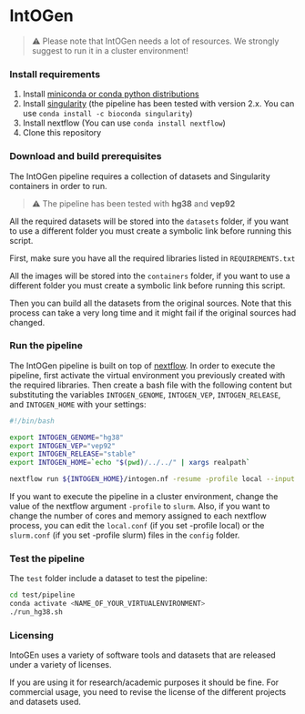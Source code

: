 # IntOGen #

> :warning: Please note that IntOGen needs a lot of resources. We strongly suggest to run it in a cluster environment!

### Install requirements

1. Install [miniconda or conda python distributions](https://docs.conda.io/projects/conda/en/latest/index.html)
2. Install [singularity](https://sylabs.io/singularity/) (the pipeline has been tested 
with version 2.x. You can use `conda install -c bioconda singularity`)
3. Install nextflow  (You can use `conda install nextflow`)
4. Clone this repository

### Download and build prerequisites

The IntOGen pipeline requires a collection of datasets and
Singularity containers in order to run.

> :warning: The pipeline has been tested with **hg38** and **vep92**

All the required datasets will be stored into the `datasets` folder, 
if you want to use a different folder you must create a symbolic link 
before running this script. 

First, make sure you have all the required libraries listed in `REQUIREMENTS.txt`

All the images will be stored into the `containers` folder, if you want to use a 
different folder you must create a symbolic link before running this script. 

Then you can build all the datasets from the original sources. 
Note that this process can take a very long time and it might fail if the 
original sources had changed.



### Run the pipeline

The IntOGen pipeline is built on top of [nextflow](https://www.nextflow.io/). 
In order to execute the pipeline, first activate the virtual environment 
you previously created with the required libraries. Then create a bash file 
with the following content but substituting the variables `INTOGEN_GENOME`, 
`INTOGEN_VEP`, `INTOGEN_RELEASE`, and `INTOGEN_HOME` with your settings:
```bash
#!/bin/bash

export INTOGEN_GENOME="hg38"
export INTOGEN_VEP="vep92"
export INTOGEN_RELEASE="stable"
export INTOGEN_HOME=`echo "$(pwd)/../../" | xargs realpath`

nextflow run ${INTOGEN_HOME}/intogen.nf -resume -profile local --input ./input --output ./output
```
If you want to execute the pipeline in a cluster environment, change the 
value of the nextflow argument `-profile` to `slurm`. Also, if you want 
to change the number of cores and memory assigned to each nextflow process,
you can edit the `local.conf` (if you set -profile local) or the `slurm.conf` 
(if you set -profile slurm) files in the `config` folder.

### Test the pipeline
The `test` folder include a dataset to test the pipeline: 
```bash
cd test/pipeline
conda activate <NAME_OF_YOUR_VIRTUALENVIRONMENT>
./run_hg38.sh
```


### Licensing

IntoGEn uses a variety of software tools and datasets that
are released under a variety of licenses.

If you are using it for research/academic purposes it should be
fine. For commercial usage, you need to revise the license of the
different projects and datasets used.
